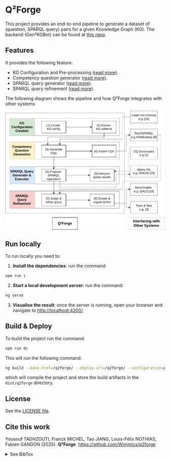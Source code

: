 # Q²Forge

This project provides an end-to-end pipeline to generate a dataset of (question, SPARQL query) pairs for a given Knowledge Graph (KG). The backend (Gen²KGBot) can be found at [this repo](https://github.com/Wimmics/gen2kgbot).


## Features 

It provides the following feature:
- KG Configuration and Pre-processing ([read more](./doc/kg-creation.md)).
- Competency question generator ([read more](./doc/competency-question-generation.md)).
- SPARQL query generator ([read more](./doc/sparql-query-generation.md)).
- SPARQL query refinement ([read more](./doc/sparql-query-refinement.md)).

The following diagram shows the pipeline and how Q²Forge integrates with other systems

![Q²Forge pipeline](/public/images/1-pipeline.png)



## Run locally

To run locally you need to:

1) **Install the dependencies**: run the command:

```bash
npm run i
```

2) **Start a local development server**: run the command:

```bash
ng serve
```
3) **Visualise the result**: once the server is running, open your browser and navigate to <http://localhost:4200/>.


## Build & Deploy

To build the project run the command:

```bash
npm run dc
```

This will run the following command:
```bash
ng build --base-href=/q2forge/ --deploy-url=/q2forge/ --configuration=production
```

which will compile the project and store the build artifacts in the `dist/q2forge` directory.

## License

See the [LICENSE file](./LICENSE).

## Cite this work

Yousouf TAGHZOUTI, Franck MICHEL, Tao JIANG, Louis-Félix NOTHIAS, Fabien GANDON (2025). **Q²Forge**. <https://github.com/Wimmics/q2forge> 


<details>
<summary>See BibTex</summary>
@software{taghzouti_q2forge:2025,
    author = {TAGHZOUTI, Yousouf and MICHEL, Franck and JIANG, Tao and NOTHIAS, Louis-Félix , and GANDON Fabien},
    title = {{Q²Forge}},
    url = {https://github.com/Wimmics/q2forge},
    version = {1.0.0},
    year = {2025}
}
</details>